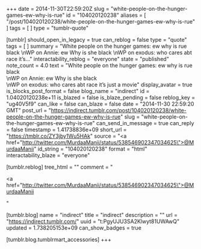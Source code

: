 +++
date = 2014-11-30T22:59:20Z
slug = "white-people-on-the-hunger-games-ew-why-is-rue"
id = "104020120238"
aliases = [ "/post/104020120238/white-people-on-the-hunger-games-ew-why-is-rue" ]
tags = [ ]
type = "tumblr-quote"

[tumblr]
should_open_in_legacy = true
can_reblog = false
type = "quote"
tags = [ ]
summary = "White people on the hunger games: ew why is rue black \nWP on Annie: ew Why is she black \nWP on exodus: who cares abt race it’s..."
interactability_reblog = "everyone"
state = "published"
note_count = 4.0
text = "White people on the hunger games: ew why is rue black<br/>\nWP on Annie: ew Why is she black<br/>\nWP on exodus: who cares abt race it&rsquo;s just a movie"
display_avatar = true
is_blocks_post_format = false
blog_name = "indirect"
id = 1.04020120238e+11
is_blazed = false
is_blaze_pending = false
reblog_key = "ug40V5f9"
can_like = false
can_blaze = false
date = "2014-11-30 22:59:20 GMT"
post_url = "https://indirect.tumblr.com/post/104020120238/white-people-on-the-hunger-games-ew-why-is-rue"
slug = "white-people-on-the-hunger-games-ew-why-is-rue"
can_send_in_message = true
can_reply = false
timestamp = 1.41738836e+09
short_url = "https://tmblr.co/ZY3jby1Wu5HAk"
source = "<a href=\"http://twitter.com/MurdaaManii/status/538546902347034625\">@MurdaaManii</a>"
id_string = "104020120238"
format = "html"
interactability_blaze = "everyone"

[tumblr.reblog]
tree_html = ""
comment = "<p><a href=\"http://twitter.com/MurdaaManii/status/538546902347034625\">@MurdaaManii</a></p>"

[tumblr.blog]
name = "indirect"
title = "indirect"
description = ""
url = "https://indirect.tumblr.com/"
uuid = "t:PgyUJU3SA2Klwyt81UWAwQ"
updated = 1.738205153e+09
can_show_badges = true

[tumblr.blog.tumblrmart_accessories]
+++
